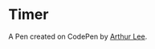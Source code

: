 # Timer

A Pen created on CodePen by <a href="https://codepen.io/arthur-lee945/pen/MWExYZG](https://codepen.io/arthur-lee945/pen/MWExYZG">Arthur Lee</a>.


